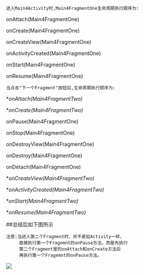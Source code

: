     进入Main4Activity时,Main4FragmentOne生命周期执行顺序为:

onAttach(Main4FragmentOne)

onCreate(Main4FragmentOne)

onCreateView(Main4FragmentOne)

onActivityCreated(Main4FragmentOne)

onStart(Main4FragmentOne)

onResume(Main4FragmentOne)

    当点击"下一个Fragment"按钮后,生命周期执行顺序为:

 **onAttach(Main4FragmentTwo)*

 **onCreate(Main4FragmentTwo)*

onPause(Main4FragmentOne)
 
onStop(Main4FragmentOne)

onDestroyView(Main4FragmentOne)
 
onDestroy(Main4FragmentOne)

onDetach(Main4FragmentOne)

 **onCreateView(Main4FragmentTwo)*

 **onActivityCreated(Main4FragmentTwo)*

 **onStart(Main4FragmentTwo)*

 **onResume(Main4FragmentTwo)*
 
##总结后如下图所示
    
    注意:当进入第二个Fragment时，并不是如Activity一样，
         直接执行第一个Fragemnt的onPause方法，而是先执行
         第二个Fragment里的onAttach和onCreate方法后
         再执行第一个Fragemnt的onPause方法。
 
 ![](https://github.com/huxiaozi/Lifecycle/blob/master/app/art/Fragment_replace_lifeCycle.png)
 